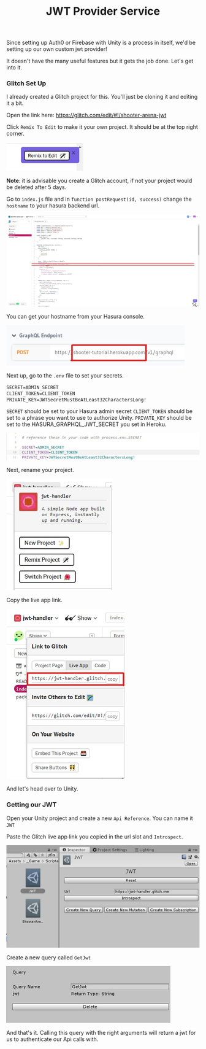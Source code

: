 ﻿---
title: "JWT Provider Service"
metaTitle: "JWT Provider Service | Hasura GraphQL Tutorial"
metaDescription: "Creating a simple Glitch project to handle jwt provision"
---

Since setting up Auth0 or Firebase with Unity is a process in itself, we'd be setting up our own custom jwt provider!

It doesn't have the many useful features but it gets the job done. Let's get into it.

### Glitch Set Up

I already created a Glitch project for this. You'll just be cloning it and editing it a bit.

Open the link here:  https://glitch.com/edit/#!/shooter-arena-jwt

Click `Remix To Edit` to make it your own project. It should be at the top right corner.

![Remix to Edit](./media/remix.jpg)

**Note**: it is advisable you create a Glitch account, if not your project would be deleted after 5 days.

Go to `index.js` file and in `function postRequest(id, success)` change the `hostname` to your hasura backend url.

![Hostname](./media/url-change.jpg)

You can get your hostname from your Hasura console.

![url](./media/url.jpg)

Next up, go to the `.env` file to set your secrets.

```text
SECRET=ADMIN_SECRET
CLIENT_TOKEN=CLIENT_TOKEN
PRIVATE_KEY=JWTSecretMustBeAtLeast32CharactersLong!
```

`SECRET` should be set to your Hasura admin secret
`CLIENT_TOKEN` should be set to a phrase you want to use to authorize Unity.
`PRIVATE_KEY` should be set to the HASURA_GRAPHQL_JWT_SECRET you set in Heroku.

![env](./media/env.jpg)

Next, rename your project.

![Project name](./media/rename-glitch.jpg)

Copy the live app link.

![Live app](./media/share-live-app.jpg)

And let's head over to Unity.

### Getting our JWT

Open your Unity project and create a new `Api Reference`. You can name it `JWT`

Paste the Glitch live app link you copied in the url slot and `Introspect`.

![Introspect](./media/jwt-api-reference.jpg)

Create a new query called `GetJwt`

![GetJwt](./media/get-jwt.jpg)

And that's it. Calling this query with the right arguments will return a jwt for us to authenticate our Api calls with.